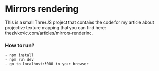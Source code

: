 # Mirrors rendering

This is a small ThreeJS project that contains the code for my article about
projective texture mapping that you can find here: [thezivkovic.com/articles/mirrors-rendering](http://www.thezivkovic.com/articles/mirrors-rendering).


### How to run?
```
- npm install
- npm run dev
- go to localhost:3000 in your browser
```